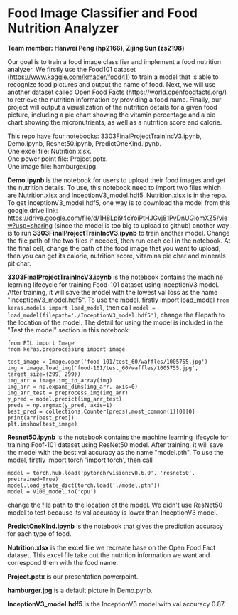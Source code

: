 # Food Image Classifier and Food Nutrition Analyzer
**Team member: Hanwei Peng (hp2166), Zijing Sun (zs2198)**

Our goal is to train a food image classifier and implement a food nutrition analyzer.  We firstly use the Food101 dataset (https://www.kaggle.com/kmader/food41) to train a model that is able to recognize food pictures and output the name of food. Next, we will use another dataset called Open Food Facts (https://world.openfoodfacts.org/) to retrieve the nutrition information by providing a food name. Finally, our project will output a visualization of the nutrition details for a given food picture, including a pie chart showing the vitamin percentage and a pie chart showing the micronutrients, as well as a nutrition score and calorie.

This repo have four notebooks: 3303FinalProjectTrainIncV3.ipynb, Demo.ipynb, Resnet50.ipynb, PredictOneKind.ipynb.  
One excel file: Nutrition.xlsx.  
One power point file: Project.pptx.  
One image file: hamburger.jpg.    
 
**Demo.ipynb** is the notebook for users to upload their food images and get the nutrition details. To use, this notebook need to import two files which are Nutrition.xlsx and InceptionV3_model.hdf5. Nutrition.xlsx is in the repo. To get InceptionV3_model.hdf5, one way is to download the model from this google drive link: https://drive.google.com/file/d/1H8Lpi94cYoiPtHJGvj81PvDnUGiomXZ5/view?usp=sharing (since the model is too big to upload to github) another way is to run **3303FinalProjectTrainIncV3.ipynb** to train another model. Change the file path of the two files if needed, then run each cell in the notebook. At the final cell, change the path of the food image that you want to upload, then you can get its calorie, nutrition score, vitamins pie char and minerals pit char.
 
**3303FinalProjectTrainIncV3.ipynb** is the notebook contains the machine learning lifecycle for training Food-101 dataset using InceptionV3 model. After training, it will save the model with the lowest val loss as the name "InceptionV3_model.hdf5". To use the model, firstly import load_model ```from keras.models import load_model```, then call
```model = load_model(filepath='./InceptionV3_model.hdf5')```, change the filepath to the location of the model. The detail for using the model is included in the "Test the model" section in this notebook:
```
from PIL import Image
from keras.preprocessing import image

test_image = Image.open('food-101/test_60/waffles/1005755.jpg')
img = image.load_img('food-101/test_60/waffles/1005755.jpg', target_size=(299, 299))
img_arr = image.img_to_array(img)
img_arr = np.expand_dims(img_arr, axis=0)
img_arr_test = preprocess_img(img_arr)
y_pred = model.predict(img_arr_test)
preds = np.argmax(y_pred, axis=1)
best_pred = collections.Counter(preds).most_common(1)[0][0]
print(arr[best_pred])
plt.imshow(test_image)
```

**Resnet50.ipynb** is the notebook contains the machine learning lifecycle for training Foof-101 dataset using ResNet50 model. After training, it will save the model with the best val accuracy as the name "model.pth". To use the model, firstly import torch 'import torch', then call 
```
model = torch.hub.load('pytorch/vision:v0.6.0', 'resnet50', pretrained=True)
model.load_state_dict(torch.load('./model.pth'))
model = V100_model.to('cpu')
```
change the file path to the location of the model. We didn't use ResNet50 model to test because its val accuracy is lower than InceptionV3 model.

**PredictOneKind.ipynb** is the notebook that gives the prediction accuracy for each type of food.

**Nutrition.xlsx** is the excel file we recreate base on the Open Food Fact dataset. This excel file take out the nutrition information we want and correspond them with the food name.

**Project.pptx** is our presentation powerpoint.

**hamburger.jpg** is a default picture in Demo.pynb.

**InceptionV3_model.hdf5** is the InceptionV3 model with val accuracy 0.87.




